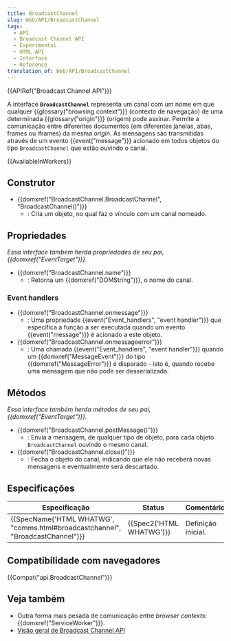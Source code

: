 ```yaml
---
title: BroadcastChannel
slug: Web/API/BroadcastChannel
tags:
  - API
  - Broadcast Channel API
  - Experimental
  - HTML API
  - Interface
  - Reference
translation_of: Web/API/BroadcastChannel
---
```

{{APIRef("Broadcast Channel API")}}

A interface **`BroadcastChannel`** representa um canal com um nome em que qualquer {{glossary("browsing context")}} (contexto de navegação) de uma determinada {{glossary("origin")}} (origem) pode assinar. Permite a comunicação entre diferentes documentos (em diferentes janelas, abas, frames ou iframes) da mesma _origin_. As mensagens são transmitidas através de um evento {{event("message")}} acionado em todos objetos do tipo `BroadcastChannel` que estão ouvindo o canal.

{{AvailableInWorkers}}

## Construtor

- {{domxref("BroadcastChannel.BroadcastChannel", "BroadcastChannel()")}}
  - : Cria um objeto, no qual faz o vínculo com um canal nomeado.

## Propriedades

_Essa interface também herda propriedades de seu pai, {{domxref("EventTarget")}}._

- {{domxref("BroadcastChannel.name")}}
  - : Retorna um {{domxref("DOMString")}}, o nome do canal.

### Event handlers

- {{domxref("BroadcastChannel.onmessage")}}
  - : Uma propriedade {{event("Event_handlers", "event handler")}} que específica a função a ser executada quando um evento {{event("message")}} é acionado a este objeto.
- {{domxref("BroadcastChannel.onmessageerror")}}
  - : Uma chamada {{event("Event_handlers", "event handler")}} quando um {{domxref("MessageEvent")}} do tipo {{domxref("MessageError")}} é disparado - isto é, quando recebe uma mensagem que não pode ser desserializada.

## Métodos

_Essa interface também herda métodos de seu pai, {{domxref("EventTarget")}}._

- {{domxref("BroadcastChannel.postMessage()")}}
  - : Envia a mensagem, de qualquer tipo de objeto, para cada objeto `BroadcastChannel` ouvindo o mesmo canal.
- {{domxref("BroadcastChannel.close()")}}
  - : Fecha o objeto do canal, indicando que ele não receberá novas mensagens e eventualmente será descartado.

## Especificações

| Especificação                                                                                            | Status                           | Comentário         |
| -------------------------------------------------------------------------------------------------------- | -------------------------------- | ------------------ |
| {{SpecName('HTML WHATWG', "comms.html#broadcastchannel", "BroadcastChannel")}} | {{Spec2('HTML WHATWG')}} | Definição inicial. |

## Compatibilidade com navegadores

{{Compat("api.BroadcastChannel")}}

## Veja também

- Outra forma mais pesada de comunicação entre _browser contexts_: {{domxref("ServiceWorker")}}.
- [Visão geral de Broadcast Channel API](/pt-BR/docs/Web/API/Broadcast_Channel_API)
